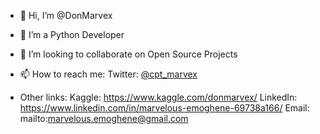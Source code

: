 - 👋 Hi, I’m @DonMarvex
- 👀 I’m a Python Developer
- 💞️ I’m looking to collaborate on Open Source Projects
- 📫 How to reach me: Twitter: [@cpt_marvex](https://twitter.com/cpt_marvex)

- Other links:
Kaggle: https://www.kaggle.com/donmarvex/
LinkedIn: https://www.linkedin.com/in/marvelous-emoghene-69738a166/
Email: mailto:marvelous.emoghene@gmail.com
<!---
DonMarvex/DonMarvex is a ✨ special ✨ repository because its `README.md` (this file) appears on your GitHub profile.
You can click the Preview link to take a look at your changes.
--->
